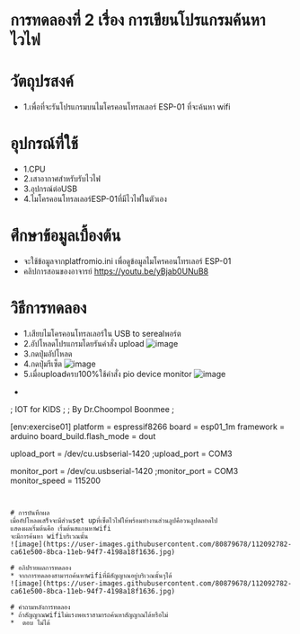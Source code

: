 # การทดลองที่ 2 เรื่อง การเขียนโปรแกรมค้นหาไวไฟ

# วัตถุปรสงค์
* 1.เพื่อที่จะรันโปรแกรมบนไมโครคอนโทรลเลอร์ ESP-01 ที่จะค้นหา wifi

# อุปกรณ์ที่ใช้
* 1.CPU
* 2.เสาอากาศสำหรับรับไวไฟ
* 3.อุปกรณ์ต่อUSB
* 4.ไมโครคอนโทรลเลอร์ESP-01ที่มีไวไฟในตัวเอง

# ศึกษาข้อมูลเบื้องต้น
* จะใช้ข้อมูลจากplatfromio.ini เพื่อดูข้อมูลไมโครคอนโทรเลอร์ ESP-01
* คลิปการสอนของอาจารย์ https://youtu.be/yBjab0UNuB8

# วิธีการทดลอง
* 1.เสียบไมโครคอนโทรลเลอร์ใน USB to serealพอร์ต
* 2.อัปโหลดโปรแกรมโดยรันคำสั่ง upload
 ![image](https://user-images.githubusercontent.com/80879678/112092429-0c3e5b80-8bca-11eb-9138-49a05fa33128.jpg)
* 3.กดปุ่มอัปโหลด
* 4.กดปุ่มรีเซ็ต
 ![image](https://user-images.githubusercontent.com/80879678/112092578-62ab9a00-8bca-11eb-853f-540fc48be65c.jpg)
* 5.เมื่อuploadครบ100%ใช้คำสั่ง pio device monitor
 ![image](https://user-images.githubusercontent.com/80879678/112092640-8242c280-8bca-11eb-8907-0a1be8c000f2.jpg)
 *  ```javascript
  ; IOT for KIDS
;
; By Dr.Choompol Boonmee
; 

[env:exercise01]
platform = espressif8266
board = esp01_1m
framework = arduino
board_build.flash_mode = dout

upload_port = /dev/cu.usbserial-1420
;upload_port = COM3

monitor_port = /dev/cu.usbserial-1420
;monitor_port = COM3
monitor_speed = 115200
```
  

# การบันทึกผล
เมื่ออัปโหลดเสร็จจะมีส่วนset upที่เซ็ตไวไฟให้พร้อมทำงานส่วนลูปคือวนลูปตลอดไป
แสดงผลเริ่มต้นคือ เริ่มต้นสแกนหาwifi
จะมีการค้นหา wifiบริเวณนั้น
![image](https://user-images.githubusercontent.com/80879678/112092782-ca61e500-8bca-11eb-94f7-4198a18f1636.jpg)

# อภิปรายผลการทดลอง
* จากการทดลองสามารถค้นหาwifiที่มีสัญญาณอยู่บริเวณนั้นๆได้
![image](https://user-images.githubusercontent.com/80879678/112092782-ca61e500-8bca-11eb-94f7-4198a18f1636.jpg)

# คำถามหลังการทดลอง
* ถ้าสัญญาณwifiไม่แรงพอเราสามารถค้นหาสัญญาณได้หรือไม่
*  ตอบ ไม่ได้


